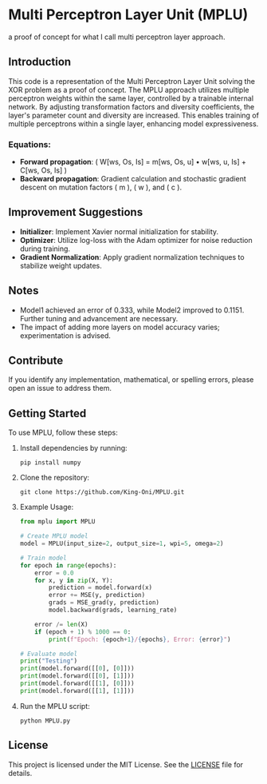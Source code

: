 # Multi Perceptron Layer Unit (MPLU)
a proof of concept for what I call multi perceptron layer approach.

## Introduction

This code is a representation of the Multi Perceptron Layer Unit solving the XOR problem as a proof of concept. The MPLU approach utilizes multiple perceptron weights within the same layer, controlled by a trainable internal network. By adjusting transformation factors and diversity coefficients, the layer's parameter count and diversity are increased. This enables training of multiple perceptrons within a single layer, enhancing model expressiveness.

### Equations:
- **Forward propagation**: \( W[ws, Os, Is] = m[ws, Os, u] • w[ws, u, Is] + C[ws, Os, Is] \)
- **Backward propagation**: Gradient calculation and stochastic gradient descent on mutation factors \( m \), \( w \), and \( c \).

## Improvement Suggestions

- **Initializer**: Implement Xavier normal initialization for stability.
- **Optimizer**: Utilize log-loss with the Adam optimizer for noise reduction during training.
- **Gradient Normalization**: Apply gradient normalization techniques to stabilize weight updates.

## Notes

- Model1 achieved an error of 0.333, while Model2 improved to 0.1151. Further tuning and advancement are necessary.
- The impact of adding more layers on model accuracy varies; experimentation is advised.

## Contribute

If you identify any implementation, mathematical, or spelling errors, please open an issue to address them.

## Getting Started

To use MPLU, follow these steps:

1. Install dependencies by running:
   ```
   pip install numpy
   ```

2. Clone the repository:
   ```
   git clone https://github.com/King-Oni/MPLU.git
   ```

4. Example Usage:

    ```python
    from mplu import MPLU

    # Create MPLU model
    model = MPLU(input_size=2, output_size=1, wpi=5, omega=2)

    # Train model
    for epoch in range(epochs):
        error = 0.0
        for x, y in zip(X, Y):
            prediction = model.forward(x)
            error += MSE(y, prediction)
            grads = MSE_grad(y, prediction)
            model.backward(grads, learning_rate)

        error /= len(X)
        if (epoch + 1) % 1000 == 0:
            print(f"Epoch: {epoch+1}/{epochs}, Error: {error}")

    # Evaluate model
    print("Testing")
    print(model.forward([[0], [0]]))
    print(model.forward([[0], [1]]))
    print(model.forward([[1], [0]]))
    print(model.forward([[1], [1]]))
    ```

5. Run the MPLU script:
   ```
   python MPLU.py
   ```

## License
This project is licensed under the MIT License. See the [LICENSE](LICENSE) file for details.
